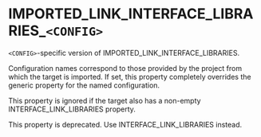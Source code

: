   

# IMPORTED_LINK_INTERFACE_LIBRARIES_```<CONFIG>```  
```<CONFIG>```-specific version of IMPORTED_LINK_INTERFACE_LIBRARIES.  

Configuration names correspond to those provided by the project from
which the target is imported.  If set, this property completely
overrides the generic property for the named configuration.  

This property is ignored if the target also has a non-empty
INTERFACE_LINK_LIBRARIES property.  

This property is deprecated.  Use INTERFACE_LINK_LIBRARIES instead.  

